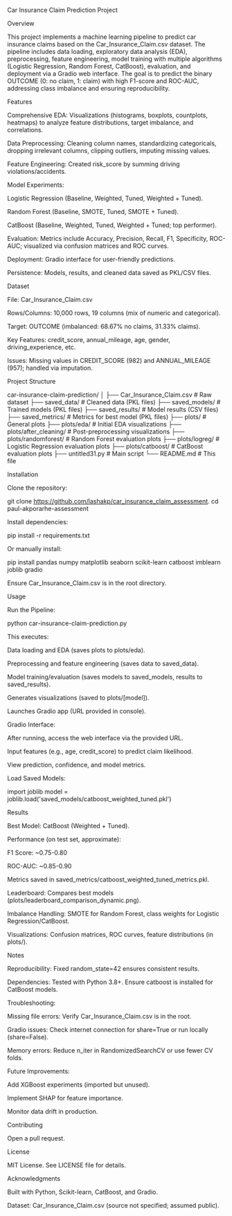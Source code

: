 Car Insurance Claim Prediction Project

Overview

This project implements a machine learning pipeline to predict car insurance claims based on the Car_Insurance_Claim.csv dataset. The pipeline includes data loading, exploratory data analysis (EDA), preprocessing, feature engineering, model training with multiple algorithms (Logistic Regression, Random Forest, CatBoost), evaluation, and deployment via a Gradio web interface. The goal is to predict the binary OUTCOME (0: no claim, 1: claim) with high F1-score and ROC-AUC, addressing class imbalance and ensuring reproducibility.

Features





Comprehensive EDA: Visualizations (histograms, boxplots, countplots, heatmaps) to analyze feature distributions, target imbalance, and correlations.



Data Preprocessing: Cleaning column names, standardizing categoricals, dropping irrelevant columns, clipping outliers, imputing missing values.



Feature Engineering: Created risk_score by summing driving violations/accidents.



Model Experiments:





Logistic Regression (Baseline, Weighted, Tuned, Weighted + Tuned).



Random Forest (Baseline, SMOTE, Tuned, SMOTE + Tuned).



CatBoost (Baseline, Weighted, Tuned, Weighted + Tuned; top performer).



Evaluation: Metrics include Accuracy, Precision, Recall, F1, Specificity, ROC-AUC; visualized via confusion matrices and ROC curves.



Deployment: Gradio interface for user-friendly predictions.



Persistence: Models, results, and cleaned data saved as PKL/CSV files.

Dataset





File: Car_Insurance_Claim.csv



Rows/Columns: 10,000 rows, 19 columns (mix of numeric and categorical).



Target: OUTCOME (imbalanced: 68.67% no claims, 31.33% claims).



Key Features: credit_score, annual_mileage, age, gender, driving_experience, etc.



Issues: Missing values in CREDIT_SCORE (982) and ANNUAL_MILEAGE (957); handled via imputation.

Project Structure

car-insurance-claim-prediction/
│
├── Car_Insurance_Claim.csv          # Raw dataset
├── saved_data/                      # Cleaned data (PKL files)
├── saved_models/                    # Trained models (PKL files)
├── saved_results/                   # Model results (CSV files)
├── saved_metrics/                   # Metrics for best model (PKL files)
├── plots/                           # General plots
├── plots/eda/                       # Initial EDA visualizations
├── plots/after_cleaning/            # Post-preprocessing visualizations
├── plots/randomforest/              # Random Forest evaluation plots
├── plots/logreg/                    # Logistic Regression evaluation plots
├── plots/catboost/                  # CatBoost evaluation plots
├── untitled31.py                    # Main script
└── README.md                        # This file

Installation





Clone the repository:

git clone https://github.com/lashakp/car_insurance_claim_assessment.
cd paul-akporarhe-assessment



Install dependencies:

pip install -r requirements.txt

Or manually install:

pip install pandas numpy matplotlib seaborn scikit-learn catboost imblearn joblib gradio



Ensure Car_Insurance_Claim.csv is in the root directory.

Usage





Run the Pipeline:

python car-insurance-claim-prediction.py

This executes:





Data loading and EDA (saves plots to plots/eda).



Preprocessing and feature engineering (saves data to saved_data).



Model training/evaluation (saves models to saved_models, results to saved_results).



Generates visualizations (saved to plots/[model]).



Launches Gradio app (URL provided in console).



Gradio Interface:





After running, access the web interface via the provided URL.



Input features (e.g., age, credit_score) to predict claim likelihood.



View prediction, confidence, and model metrics.



Load Saved Models:

import joblib
model = joblib.load('saved_models/catboost_weighted_tuned.pkl')

Results





Best Model: CatBoost (Weighted + Tuned).



Performance (on test set, approximate):





F1 Score: ~0.75-0.80



ROC-AUC: ~0.85-0.90



Metrics saved in saved_metrics/catboost_weighted_tuned_metrics.pkl.



Leaderboard: Compares best models (plots/leaderboard_comparison_dynamic.png).



Imbalance Handling: SMOTE for Random Forest, class weights for Logistic Regression/CatBoost.



Visualizations: Confusion matrices, ROC curves, feature distributions (in plots/).

Notes





Reproducibility: Fixed random_state=42 ensures consistent results.



Dependencies: Tested with Python 3.8+. Ensure catboost is installed for CatBoost models.



Troubleshooting:





Missing file errors: Verify Car_Insurance_Claim.csv is in the root.



Gradio issues: Check internet connection for share=True or run locally (share=False).



Memory errors: Reduce n_iter in RandomizedSearchCV or use fewer CV folds.



Future Improvements:





Add XGBoost experiments (imported but unused).



Implement SHAP for feature importance.



Monitor data drift in production.

Contributing






Open a pull request.

License

MIT License. See LICENSE file for details.

Acknowledgments





Built with Python, Scikit-learn, CatBoost, and Gradio.



Dataset: Car_Insurance_Claim.csv (source not specified; assumed public).

